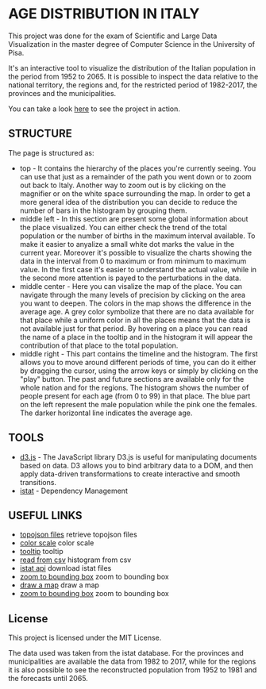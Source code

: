 # AGE DISTRIBUTION IN ITALY

This project was done for the exam of Scientific and Large Data Visualization in the master degree of Computer Science in the University of Pisa.

It's an interactive tool to visualize the distribution of the Italian population in the period from 1952 to 2065.
It is possible to inspect the data relative to the national territory, the regions and, for the restricted period of 1982-2017, the provinces and the municipalities.

You can take a look [here](https://fsbolgi.github.io/Sciviz/homepage.html) to see the project in action.

## STRUCTURE

The page is structured as:
* top - It contains the hierarchy of the places you're currently seeing. You can use that
just as a remainder of the path you went down or to zoom out back to Italy. Another way to 
zoom out is by clicking on the magnifier or on the white space surrounding the map. In 
order to get a more general idea of the distribution you can decide to reduce the number of
bars in the histogram by grouping them.
* middle left - In this section are present some global information about the place 
visualized. You can either check the trend of the total population or the number of births
in the maximum interval available. To make it easier to anyalize a small white dot marks
the value in the current year. Moreover it's possible to visualize the charts showing the 
data in the interval from 0 to maximum or from minimum to maximum value. In the first case 
it's easier to understand the actual value, while in the second more attention is payed to 
the perturbations in the data.
* middle center - Here you can visalize the map of the place. You can navigate through the
many levels of precision by clicking on the area you want to deepen. The colors in the map
shows the difference in the average age. A grey color symbolize that there are no
data available for that place while a uniform color in all the places means that the data 
is not available just for that period. By hovering on a place you can read the name of 
a place in the tooltip and in the histogram it will appear the contribution of that place to 
the total population. 
* middle right - This part contains the timeline and the histogram. The first allows you 
to move around different periods of time, you can do it either by dragging the cursor, using 
the arrow keys or simply by clicking on the "play" button. The past and future sections are 
available only for the whole nation and for the regions. The histogram shows the number of 
people present for each age (from 0 to 99) in that place. The blue part on the left 
represent the male population while the pink one the females. The darker horizontal line 
indicates the average age. 

## TOOLS

* [d3.js](https://d3js.org/) - The JavaScript library D3.js is useful for manipulating documents based on data.
D3 allows you to bind arbitrary data to a DOM, and then apply data-driven transformations to create interactive and smooth transitions. 
* [istat](https://maven.apache.org/) - Dependency Management

## USEFUL LINKS

* [topojson files](https://github.com/Dataninja/geo-shapes) retrieve topojson files
* [color scale](http://bl.ocks.org/jfreyre/b1882159636cc9e1283a)  color scale
* [tooltip](http://bl.ocks.org/biovisualize/1016860) tooltip
* [read from csv](https://bost.ocks.org/mike/bar/2) histogram from csv
* [istat api](https://medium.com/@vincpatruno/come-accedere-ai-dati-statistici-pubblicati-dallistituto-nazionale-di-statistica-istat-ca874316f5a9) download istat files
* [zoom to bounding box](https://bl.ocks.org/mbostock/4699541) zoom to bounding box
* [draw a map](https://bost.ocks.org/mike/map/) draw a map
* [zoom to bounding box](https://bl.ocks.org/mbostock/4699541) zoom to bounding box




## License

This project is licensed under the MIT License.

The data used was taken from the istat database. 
For the provinces and municipalities are available the data from 1982 to 2017, while for the regions it is also possible to see the reconstructed population from 1952 to 1981 and the forecasts until 2065.



